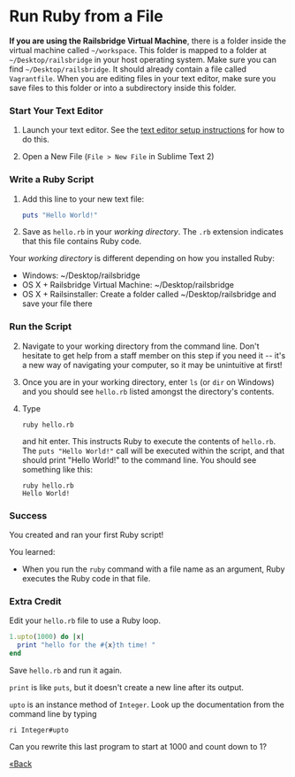 # Run Ruby from a File


**If you are using the Railsbridge Virtual Machine**, there is a folder
inside the virtual machine called `~/workspace`. This folder is mapped
to a folder at `~/Desktop/railsbridge` in your host
operating system. Make sure you can find `~/Desktop/railsbridge`. It should already
contain a file called `Vagrantfile`. When you are editing files in your text
editor, make sure you save files to this folder or into a subdirectory inside
this folder.  

### Start Your Text Editor

1. Launch your text editor. See the [text editor setup instructions](/installfest/text_editor) 
for how to do this.

2. Open a New File (`File > New File` in Sublime Text 2)


### Write a Ruby Script

1. Add this line to your new text file:

    ```ruby
    puts "Hello World!"
    ```

2. Save as `hello.rb` in your *working directory*. The `.rb` extension indicates that this file contains Ruby code.

Your *working directory* is different depending on how you installed Ruby:

* Windows: ~/Desktop/railsbridge
* OS X + Railsbridge Virtual Machine: ~/Desktop/railsbridge
* OS X + Railsinstaller: Create a folder called ~/Desktop/railsbridge and save your file there

### Run the Script


2. Navigate to your working directory from the command line.
Don't hesitate to get help from a staff member on this step if you need it -- it's a new way of navigating your 
computer, so it may be unintuitive at first!

3. Once you are in your working directory, enter `ls` (or `dir` on Windows) and you should see `hello.rb` listed amongst the directory's contents.

4. Type

    ```text
    ruby hello.rb
    ```

    and hit enter. This instructs Ruby to execute the contents of `hello.rb`. The `puts "Hello World!"` call will be 
    executed within the script, and that should print "Hello World!" to the command line. You should see something
    like this:

    ```text
    ruby hello.rb
    Hello World!
    ```

### Success
You created and ran your first Ruby script!  

You learned:  

* When you run the `ruby` command with a file name as an argument, Ruby executes the Ruby code in that file.


### Extra Credit

Edit your `hello.rb` file to use a Ruby loop.

```ruby
1.upto(1000) do |x|
  print "hello for the #{x}th time! "
end
```

Save `hello.rb` and run it again.

`print` is like `puts`, but it doesn't create a new line after its output.

`upto` is an instance method of `Integer`. Look up the documentation from the command line by typing

```text
ri Integer#upto
```

Can you rewrite this last program to start at 1000 and count down to 1?


[«Back](/installfest)
